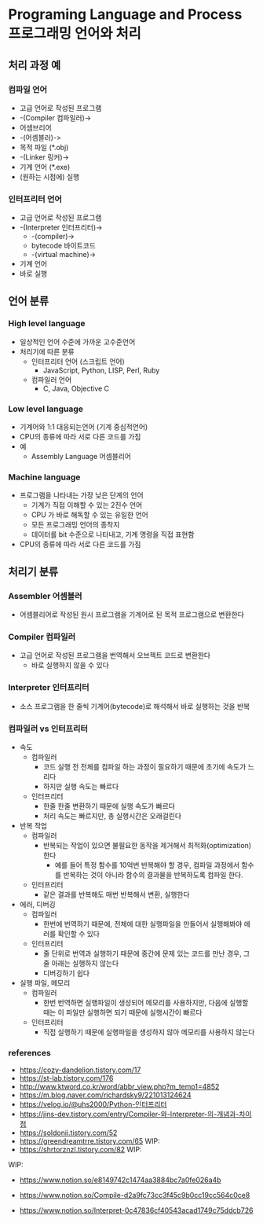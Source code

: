 # Programing Language and Process 프로그래밍 언어와 처리

##  처리 과정 예

### 컴파일 언어
- 고급 언어로 작성된 프로그램
- -(Compiler 컴파일러)->
- 어셈브리어
- -(어셈블러)->
- 목적 파일 (*.obj)
- -(Linker 링커)->
- 기계 언어 (*.exe)
- (원하는 시점에) 실행

### 인터프리터 언어
- 고급 언어로 작성된 프로그램
- -(Interpreter 인터프리터)->
  - -(compiler)->
  - bytecode 바이트코드
  - -(virtual machine)->
- 기계 언어
- 바로 실행

## 언어 분류

### High level language
- 일상적인 언어 수준에 가까운 고수준언어
- 처리기에 따른 분류
  - 인터프리터 언어 (스크립트 언어)
    - JavaScript, Python, LISP, Perl, Ruby
  - 컴파일러 언어
    - C, Java, Objective C


### Low level language
- 기계어와 1:1 대응되는언어 (기계 중심적언어)
- CPU의 종류에 따라 서로 다른 코드를 가짐
- 예
  - Assembly Language 어셈블리어

### Machine language
- 프로그램을 나타내는 가장 낮은 단계의 언어
  - 기계가 직접 이해할 수 있는 2진수 언어
  - CPU 가 바로 해독할 수 있는 유일한 언어
  - 모든 프로그래밍 언어의 종착지
  - 데이터를 bit 수준으로 나타내고, 기계 명령을 직접 표현함
- CPU의 종류에 따라 서로 다른 코드를 가짐

## 처리기 분류
### Assembler 어셈블러
- 어셈블리어로 작성된 원시 프로그램을 기계어로 된 목적 프로그램으로 변환한다

### Compiler 컴파일러
- 고급 언어로 작성된 프로그램을 번역해서 오브젝트 코드로 변환한다
  - 바로 실행하지 않을 수 있다

### Interpreter 인터프리터
- 소스 프로그램을 한 줄씩 기계어(bytecode)로 해석해서 바로 실행하는 것을 반복

### 컴파일러 vs 인터프리터
- 속도
  - 컴파일러
    - 코드 실행 전 전체를 컴파일 하는 과정이 필요하기 때문에 초기에 속도가 느리다
    - 하지만 실행 속도는 빠르다
  - 인터프리터
    - 한줄 한줄 변환하기 때문에 실행 속도가 빠르다
    - 처리 속도는 빠르지만, 총 실행시간은 오래걸린다
- 반복 작업
  - 컴파일러
    - 반복되는 작업이 있으면 불필요한 동작을 제거해서 최적화(optimization) 한다
      - 예를 들어 특정 함수를 10억번 반복해야 할 경우, 컴파일 과정에서 함수를 반복하는 것이 아니라 함수의 결과물을 반복하도록 컴파일 한다. 
  - 인터프리터
    - 같은 결과를 반복해도 매번 반복해서 변환, 실행한다
- 에러, 디버깅
  - 컴파일러
    - 한번에 번역하기 때문에, 전체에 대한 실행파일을 만들어서 실행해봐야 에러를 확인할 수 있다
  - 인터프리터
    - 줄 단위로 번역과 실행하기 때문에 중간에 문제 있는 코드를 만난 경우, 그 줄 아래는 실행하지 않는다
    - 디버깅하기 쉽다
- 실행 파일, 메모리
  - 컴파일러
    - 한번 번역하면 실행파일이 생성되어 메모리를 사용하지만, 다음에 실행할 때는 이 파일만 실행하면 되기 때문에 실행시간이 빠르다
  - 인터프리터
    - 직접 실행하기 때문에 실행파일을 생성하지 않아 메모리를 사용하지 않는다


### references
- https://cozy-dandelion.tistory.com/17
- https://st-lab.tistory.com/176
- http://www.ktword.co.kr/word/abbr_view.php?m_temp1=4852
- https://m.blog.naver.com/richardsky9/221013124624
- https://velog.io/@uhs2000/Python-인터프리터
- https://jins-dev.tistory.com/entry/Compiler-와-Interpreter-의-개념과-차이점
- https://soldonii.tistory.com/52
- https://greendreamtrre.tistory.com/65 WIP:
- https://shrtorznzl.tistory.com/82 WIP:

WIP:
- https://www.notion.so/e8149742c1474aa3884bc7a0fe026a4b

- https://www.notion.so/Compile-d2a9fc73cc3f45c9b0cc19cc564c0ce8
- https://www.notion.so/Interpret-0c47836cf40543acad1749c75ddcb726